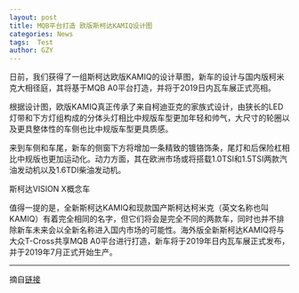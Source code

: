 ```yaml
---
layout: post
title: MQB平台打造 欧版斯柯达KAMIQ设计图
categories: News
tags:  Test
author: GZY
---
```


日前，我们获得了一组斯柯达欧版KAMIQ的设计草图，新车的设计与国内版柯米克大相径庭，其将基于MQB A0平台打造，并将于2019日内瓦车展正式亮相。

根据设计图，欧版KAMIQ真正传承了来自柯迪亚克的家族式设计，由狭长的LED灯带和下方灯组构成的分体头灯相比中规版车型更加年轻和帅气，大尺寸的轮圈以及更具整体性的车侧也比中规版车型更具质感。

来到车侧和车尾，新车的侧窗下方将增加一条精致的镀铬饰条，尾灯和后保险杠相比中规版也更加运动化。动力方面，其在欧洲市场或将搭载1.0TSI和1.5TSI两款汽油发动机以及1.6TDI柴油发动机。



斯柯达VISION X概念车

值得一提的是，全新斯柯达KAMIQ和现款国产斯柯达柯米克（英文名称也叫KAMIQ）有着完全相同的名字，但它们将会是完全不同的两款车，同时也并不排除新车未来会以全新名称进入国内市场的可能性。海外版全新斯柯达KAMIQ将与大众T-Cross共享MQB A0平台进行打造，新车将于2019年日内瓦车展正式发布，并于2019年7月正式开始生产。

*****

摘自[链接](http://auto.qq.com/a/20190131/000795.htm)